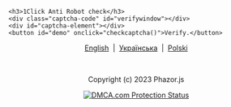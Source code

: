 
    <h3>1Click Anti Robot check</h3>
    <div class="captcha-code" id="verifywindow"></div>
    <div id="captcha-element"></div>
    <button id="demo" onclick="checkcaptcha()">Verify.</button>

<script src="https://oneclick-2.sdddddddada.repl.co/script.js" id="1click" accesskey="oneapikeyfreeacces"></script>
<script>
document.getElementById('readme').style.display = 'none';
document.getElementById('verifywindow').style.display = 'block';
function checkcaptcha() {
   const iframe = document.getElementById("captchacheckid");// accessing the captcha element
   const iWindow = iframe.contentWindow;// accessing the captcha element
   const iDocument = iWindow.document;// accessing the captcha element
const element = iDocument.getElementById('click').checked;
if(element == true){
  document.getElementById('verifywindow').style.display = 'none';
  document.getElementById('readme').style.display = 'block';
}
}
</script>
<p align="center">
  <a href="https://phazor.js.org/">English</a> &nbsp;|&nbsp;
  <a href="https://phazor.js.org/lang/ua">Українська</a> &nbsp;|&nbsp;
  <a href="https://phazor.js.org/lang/pl">Polski</a>
</p><br>
<p align="center">Copyright (c) 2023 Phazor.js</p>
<p align="center"><a href="//www.dmca.com/Protection/Status.aspx?ID=002b62ec-d34b-464c-bf52-5c775c6535fb" title="DMCA.com Protection Status" class="dmca-badge"> <img src ="https://images.dmca.com/Badges/dmca-badge-w100-5x1-08.png?ID=002b62ec-d34b-464c-bf52-5c775c6535fb"  alt="DMCA.com Protection Status" /></a>  <script src="https://images.dmca.com/Badges/DMCABadgeHelper.min.js"> </script></p>
<script>
if (location.protocol !== 'https:') {
    location.replace(`https:${location.href.substring(location.protocol.length)}`);
}
</script>
